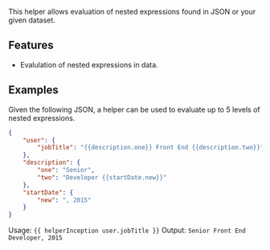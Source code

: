 This helper allows evaluation of nested expressions found in JSON or your given dataset. 

## Features

* Evalulation of nested expressions in data.


## Examples

Given the following JSON, a helper can be used to evaluate up to 5 levels of nested expressions. 

```json
{
    "user": {
        "jobTitle": "{{description.one}} Front End {{description.two}}"
    },
    "description": {
        "one": "Senior",
        "two": "Developer {{startDate.new}}"
    },
    "startDate": {
        "new": ", 2015"
    }
} 
```

Usage: `{{ helperInception user.jobTitle }}`
Output: `Senior Front End Developer, 2015`
